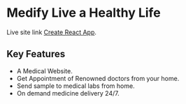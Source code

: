 # Medify Live a Healthy Life

Live site link [Create React App](https://medify-229f2.web.app/).

## Key Features
*  A Medical Website.
* Get Appointment of Renowned doctors from your home.
* Send sample to medical labs from home.
* On demand medicine delivery 24/7.